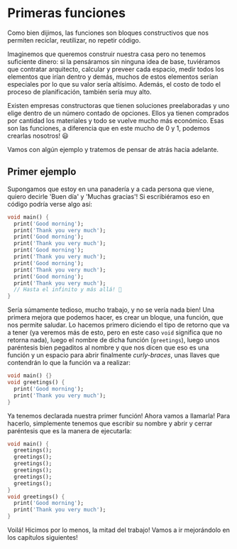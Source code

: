 # Primeras funciones

Como bien dijimos, las funciones son bloques constructivos que nos permiten reciclar, reutilizar, no repetir código.

Imaginemos que queremos construir nuestra casa pero no tenemos suficiente dinero: si la pensáramos sin ninguna idea de base, tuviéramos que contratar arquitecto, calcular y preveer cada espacio, medir todos los elementos que irían dentro y demás, muchos de estos elementos serían especiales por lo que su valor sería altísimo. Además, el costo de todo el proceso de planificación, también sería muy alto.

Existen empresas constructoras que tienen soluciones preelaboradas y uno elige dentro de un número contado de opciones. Ellos ya tienen comprados por cantidad los materiales y todo se vuelve mucho más económico. Esas son las funciones, a diferencia que en este mucho de 0 y 1, podemos crearlas nosotros! 😃

Vamos con algún ejemplo y tratemos de pensar de atrás hacia adelante.

## Primer ejemplo

Supongamos que estoy en una panadería y a cada persona que viene, quiero decirle 'Buen día' y 'Muchas gracias'! Si escribiéramos eso en código podría verse algo así:

```dart
void main() {
  print('Good morning');
  print('Thank you very much');
  print('Good morning');
  print('Thank you very much');
  print('Good morning');
  print('Thank you very much');
  print('Good morning');
  print('Thank you very much');
  print('Good morning');
  print('Thank you very much');
  // Hasta el infinito y más allá! 🫣
}
```

Sería súmamente tedioso, mucho trabajo, y no se vería nada bien! Una primera mejora que podemos hacer, es crear un bloque, una función, que nos permite saludar. Lo hacemos primero diciendo el tipo de retorno que va a tener (ya veremos más de esto, pero en este caso `void` significa que no retorna nada), luego el nombre de dicha función (`greetings`), luego unos paréntesis bien pegaditos al nombre y que nos dicen que eso es una función y un espacio para abrir finalmente _curly-braces_, unas llaves que contendrán lo que la función va a realizar:

```dart
void main() {}
void greetings() {
  print('Good morning');
  print('Thank you very much');
}
```

Ya tenemos declarada nuestra primer función! Ahora vamos a llamarla! Para hacerlo, simplemente tenemos que escribir su nombre y abrir y cerrar paréntesis que es la manera de ejecutarla:

```dart
void main() {
  greetings();
  greetings();
  greetings();
  greetings();
  greetings();
  greetings();
}
void greetings() {
  print('Good morning');
  print('Thank you very much');
}
```

Voilá! Hicimos por lo menos, la mitad del trabajo! Vamos a ir mejorándolo en los capítulos siguientes!